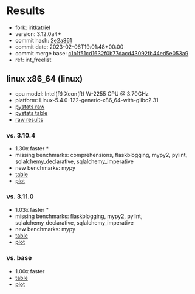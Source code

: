 # Results

- fork: iritkatriel
- version: 3.12.0a4+
- commit hash: [2e2a861](https://github.com/iritkatriel/cpython/commit/2e2a861)
- commit date: 2023-02-06T19:01:48+00:00
- commit merge base: [c1b1f51cd1632f0b77dacd43092fb44ed5e053a9](https://github.com/iritkatriel/cpython/commit/c1b1f51cd1632f0b77dacd43092fb44ed5e053a9)
- ref: int_freelist

## linux x86_64 (linux)

- cpu model: Intel(R) Xeon(R) W-2255 CPU @ 3.70GHz
- platform: Linux-5.4.0-122-generic-x86_64-with-glibc2.31
- [pystats raw](bm-20230206-linux-x86_64-iritkatriel-int_freelist-3.12.0a4%2B-2e2a861-pystats.json)
- [pystats table](bm-20230206-linux-x86_64-iritkatriel-int_freelist-3.12.0a4%2B-2e2a861-pystats.md)
- [raw results](bm-20230206-linux-x86_64-iritkatriel-int_freelist-3.12.0a4%2B-2e2a861.json)

### vs. 3.10.4

- 1.30x faster \*
- missing benchmarks: comprehensions, flaskblogging, mypy2, pylint, sqlalchemy_declarative, sqlalchemy_imperative
- new benchmarks: mypy
- [table](bm-20230206-linux-x86_64-iritkatriel-int_freelist-3.12.0a4%2B-2e2a861-vs-3.10.4.md)
- [plot](bm-20230206-linux-x86_64-iritkatriel-int_freelist-3.12.0a4%2B-2e2a861-vs-3.10.4.png)

### vs. 3.11.0

- 1.03x faster \*
- missing benchmarks: flaskblogging, mypy2, pylint, sqlalchemy_declarative, sqlalchemy_imperative
- new benchmarks: mypy
- [table](bm-20230206-linux-x86_64-iritkatriel-int_freelist-3.12.0a4%2B-2e2a861-vs-3.11.0.md)
- [plot](bm-20230206-linux-x86_64-iritkatriel-int_freelist-3.12.0a4%2B-2e2a861-vs-3.11.0.png)

### vs. base

- 1.00x faster
- [table](bm-20230206-linux-x86_64-iritkatriel-int_freelist-3.12.0a4%2B-2e2a861-vs-base.md)
- [plot](bm-20230206-linux-x86_64-iritkatriel-int_freelist-3.12.0a4%2B-2e2a861-vs-base.png)

